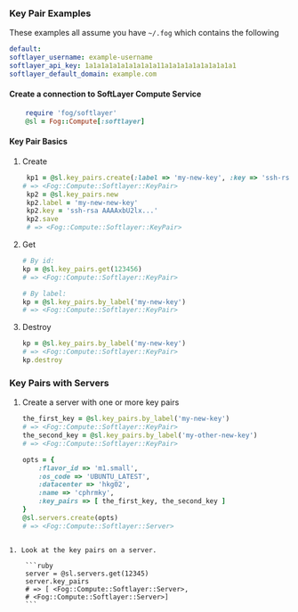 ### Key Pair Examples

These examples all assume you have `~/.fog` which contains the following

   ```yaml  
default:
  softlayer_username: example-username
  softlayer_api_key: 1a1a1a1a1a1a1a1a1a11a1a1a1a1a1a1a1a1a1 
  softlayer_default_domain: example.com
  ```
  
#### Create a connection to SoftLayer Compute Service

```ruby
	require 'fog/softlayer'
	@sl = Fog::Compute[:softlayer]
```

#### Key Pair Basics
1. Create

   ```ruby
	kp1 = @sl.key_pairs.create(:label => 'my-new-key', :key => 'ssh-rsa AAAAxbU2lx...')
   # => <Fog::Compute::Softlayer::KeyPair>
	kp2 = @sl.key_pairs.new
	kp2.label = 'my-new-new-key'
	kp2.key = 'ssh-rsa AAAAxbU2lx...'
	kp2.save
	# => <Fog::Compute::Softlayer::KeyPair>
   ```

1. Get

	```ruby
	# By id:
	kp = @sl.key_pairs.get(123456)
	# => <Fog::Compute::Softlayer::KeyPair>

	# By label:
	kp = @sl.key_pairs.by_label('my-new-key')
	# => <Fog::Compute::Softlayer::KeyPair>
	```


1. Destroy

	```ruby
	kp = @sl.key_pairs.by_label('my-new-key')
	# => <Fog::Compute::Softlayer::KeyPair>
	kp.destroy
	```

	
### Key Pairs with Servers
1. Create a server with one or more key pairs

	```ruby
	the_first_key = @sl.key_pairs.by_label('my-new-key')
	# => <Fog::Compute::Softlayer::KeyPair>
	the_second_key = @sl.key_pairs.by_label('my-other-new-key')
	# => <Fog::Compute::Softlayer::KeyPair>
	
	opts = { 
		:flavor_id => 'm1.small', 
		:os_code => 'UBUNTU_LATEST', 
		:datacenter => 'hkg02', 
		:name => 'cphrmky', 
		:key_pairs => [ the_first_key, the_second_key ]
	}
	@sl.servers.create(opts)
	# => <Fog::Compute::Softlayer::Server>
```

1. Look at the key pairs on a server.

	```ruby
	server = @sl.servers.get(12345)
	server.key_pairs
	# => [ <Fog::Compute::Softlayer::Server>,
	# <Fog::Compute::Softlayer::Server>]
	```